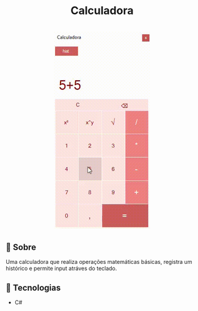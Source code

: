 <h1 align="center">Calculadora</h1>
<h1 align="center">
    <img src="apresentacao.gif" style="display: inline; text-align: center;">
</h1>

##                

## 🔖 Sobre
Uma calculadora que realiza operações matemáticas básicas, registra um histórico e permite input atráves do teclado.
## 🚀 Tecnologias
- C#
